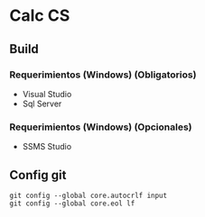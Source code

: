 # Calc CS

## Build

### Requerimientos (Windows) (Obligatorios)
- Visual Studio
- Sql Server

### Requerimientos (Windows) (Opcionales)
- SSMS Studio


## Config git
```
git config --global core.autocrlf input
git config --global core.eol lf
```

